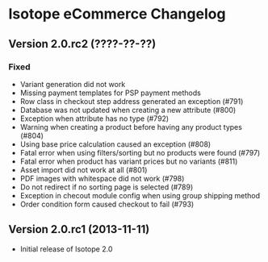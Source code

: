Isotope eCommerce Changelog
===========================

Version 2.0.rc2 (????-??-??)
----------------------------

### Fixed
- Variant generation did not work
- Missing payment templates for PSP payment methods
- Row class in checkout step address generated an exception (#791)
- Database was not updated when creating a new attribute (#800)
- Exception when attribute has no type (#792)
- Warning when creating a product before having any product types (#804)
- Using base price calculation caused an exception (#808)
- Fatal error when using filters/sorting but no products were found (#797)
- Fatal error when product has variant prices but no variants (#811)
- Asset import did not work at all (#801)
- PDF images with whitespace did not work (#798)
- Do not redirect if no sorting page is selected (#789)
- Exception in checout module config when using group shipping method
- Order condition form caused checkout to fail (#793)


Version 2.0.rc1 (2013-11-11)
----------------------------
- Initial release of Isotope 2.0
